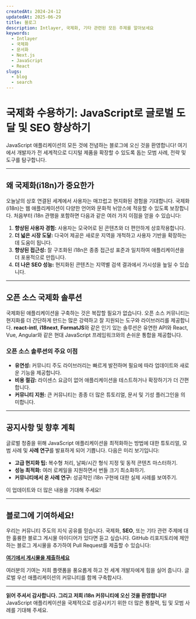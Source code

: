 ```yaml
---
createdAt: 2024-24-12
updatedAt: 2025-06-29
title: 블로그
description: Intlayer, 국제화, 기타 관련된 모든 주제를 알아보세요
keywords:
  - Intlayer
  - 국제화
  - 문서화
  - Next.js
  - JavaScript
  - React
slugs:
  - blog
  - search
---
```


# 국제화 수용하기: JavaScript로 글로벌 도달 및 SEO 향상하기

JavaScript 애플리케이션의 모든 것에 전념하는 블로그에 오신 것을 환영합니다! 여기에서 개발자가 전 세계적으로 디지털 제품을 확장할 수 있도록 돕는 모범 사례, 전략 및 도구를 탐구합니다.

---

## 왜 국제화(i18n)가 중요한가

오늘날의 상호 연결된 세계에서 사용자는 매끄럽고 현지화된 경험을 기대합니다. 국제화(i18n)는 웹 애플리케이션이 다양한 언어와 문화적 뉘앙스에 적응할 수 있도록 보장합니다. 처음부터 i18n 관행을 포함하면 다음과 같은 여러 가지 이점을 얻을 수 있습니다:

1. **향상된 사용자 경험:** 사용자는 모국어로 된 콘텐츠와 더 편안하게 상호작용합니다.
2. **더 넓은 시장 도달:** 다국어 제공은 새로운 지역을 개척하고 사용자 기반을 확장하는 데 도움이 됩니다.
3. **향상된 접근성:** 잘 구조화된 i18n은 종종 접근성 표준과 일치하여 애플리케이션을 더 포용적으로 만듭니다.
4. **더 나은 SEO 성능:** 현지화된 콘텐츠는 지역별 검색 결과에서 가시성을 높일 수 있습니다.

---

## 오픈 소스 국제화 솔루션

국제화된 애플리케이션을 구축하는 것은 복잡할 필요가 없습니다. 오픈 소스 커뮤니티는 현지화를 더 간단하게 만드는 많은 강력하고 잘 지원되는 도구와 라이브러리를 제공합니다. **react-intl**, **i18next**, **FormatJS**와 같은 인기 있는 솔루션은 유연한 API와 React, Vue, Angular와 같은 현대 JavaScript 프레임워크와의 손쉬운 통합을 제공합니다.

### 오픈 소스 솔루션의 주요 이점

- **유연성:** 커뮤니티 주도 라이브러리는 빠르게 발전하며 필요에 따라 업데이트와 새로운 기능을 제공합니다.
- **비용 절감:** 라이센스 요금이 없어 애플리케이션을 테스트하거나 확장하기가 더 간편합니다.
- **커뮤니티 지원:** 큰 커뮤니티는 종종 더 많은 튜토리얼, 문서 및 기성 플러그인을 의미합니다.

---

## 공지사항 및 향후 계획

글로벌 청중을 위해 JavaScript 애플리케이션을 최적화하는 방법에 대한 튜토리얼, 모범 사례 및 **사례 연구**를 발표하게 되어 기쁩니다. 다음은 미리 보기입니다:

- **고급 현지화 팁:** 복수형 처리, 날짜/시간 형식 지정 및 동적 콘텐츠 마스터하기.
- **성능 최적화:** 여러 로케일을 지원하면서 번들 크기 최소화하기.
- **커뮤니티에서 온 사례 연구:** 성공적인 i18n 구현에 대한 실제 사례를 보여주기.

이 업데이트와 더 많은 내용을 기대해 주세요!

---

## 블로그에 기여하세요!

우리는 커뮤니티 주도의 지식 공유를 믿습니다. 국제화, **SEO**, 또는 기타 관련 주제에 대한 훌륭한 블로그 게시물 아이디어가 있다면 듣고 싶습니다. GitHub 리포지토리에 제안하는 블로그 게시물을 추가하여 Pull Request를 제출할 수 있습니다:

[**여기에서 게시물을 제출하세요**](https://github.com/aymericzip/intlayer/blob/main/docs/blog)

여러분의 기여는 저희 플랫폼을 풍요롭게 하고 전 세계 개발자에게 힘을 실어 줍니다. 글로벌 우선 애플리케이션의 커뮤니티를 함께 구축합시다.

---

**읽어 주셔서 감사합니다. 그리고 저희 i18n 커뮤니티에 오신 것을 환영합니다!** JavaScript 애플리케이션을 국제적으로 성공시키기 위한 더 많은 통찰력, 팁 및 모범 사례를 기대해 주세요.
